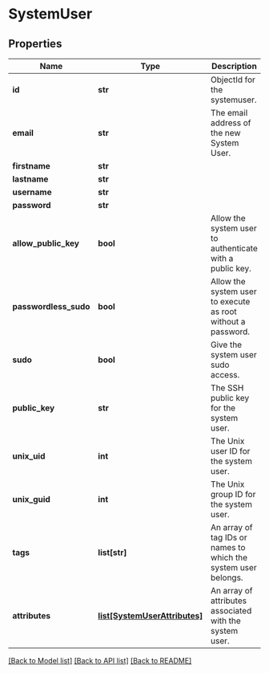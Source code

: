 # SystemUser

## Properties
Name | Type | Description | Notes
------------ | ------------- | ------------- | -------------
**id** | **str** | ObjectId for the systemuser. | [optional] 
**email** | **str** | The email address of the new System User. | 
**firstname** | **str** |  | [optional] 
**lastname** | **str** |  | [optional] 
**username** | **str** |  | 
**password** | **str** |  | [optional] 
**allow_public_key** | **bool** | Allow the system user to authenticate with a public key. | [optional] 
**passwordless_sudo** | **bool** | Allow the system user to execute as root without a password. | [optional] 
**sudo** | **bool** | Give the system user sudo access. | [optional] 
**public_key** | **str** | The SSH public key for the system user. | [optional] 
**unix_uid** | **int** | The Unix user ID for the system user. | [optional] 
**unix_guid** | **int** | The Unix group ID for the system user. | [optional] 
**tags** | **list[str]** | An array of tag IDs or names to which the system user belongs.  | [optional] 
**attributes** | [**list[SystemUserAttributes]**](SystemUserAttributes.md) | An array of attributes associated with the system user. | [optional] 

[[Back to Model list]](../README.md#documentation-for-models) [[Back to API list]](../README.md#documentation-for-api-endpoints) [[Back to README]](../README.md)


